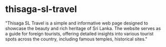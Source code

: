 # thisaga-sl-travel
"Thisaga SL Travel is a simple and informative web page designed to showcase the beauty and rich heritage of Sri Lanka. The website serves as a guide for foreign tourists, offering detailed insights into various tourist spots across the country, including famous temples, historical sites."
